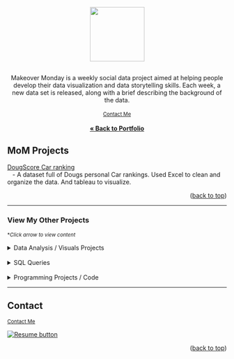 <a name="readme-top"></a>

<div align="center">

<img src="https://user-images.githubusercontent.com/121735588/231048054-63c35ddd-75de-4ba7-b977-ddeb2992b215.png" height="125">


  <h2 align="center"></h2>
  <p align="center">
    Makeover Monday is a weekly social data project aimed at helping people develop their data visualization and data storytelling skills. 
    Each week, a new data set is released, along with a brief describing the background of the data.
    <br />
<br>
  <sub><a href="https://camdoesdata.com/#contact">Contact Me</a></sub>
<br>
    <br>
     <a href="https://github.com/CameronCSS/PersonalProjects/blob/main/README.md"><strong>« Back to Portfolio</strong></a>
  </p>
</div>

 
## MoM Projects

<a href="https://github.com/CameronCSS/Data-Analysis/tree/main/Makeover%20Mondays/Dougscore%20Car%20ratings" target="new">DougScore Car ranking</a>
<br>
&nbsp; &nbsp;- A dataset full of Dougs personal Car rankings.
Used Excel to clean and organize the data. And tableau to visualize.


<p align="right">(<a href="#readme-top">back to top</a>)</p>

----
### View My Other Projects
<sub>**Click arrow to view content*</sub>

<details>
<summary>Data Analysis / Visuals Projects</summary>
<a href="https://cameroncss.github.io/Data-Analysis/Netflix/index.html" target="new">Netflix Movies and TV Shows</a>
<br>
&nbsp; &nbsp;- Built out multiple sheets to display on a single visual, and created an interactive dashboard.
<br>	
<br>
<a href="https://github.com/CameronCSS/Data-Analysis/tree/main/SLC%20civilian%20complaints" target="new">SLC civilian complaints</a>
  <br>
&nbsp; &nbsp;- Utilized API calls to gather data from public sources. Built a local DB to use in Power BI to uncover valuable insights.
  <br>
  <br>
<a href="https://github.com/CameronCSS/Data-Analysis/blob/main/Power-BI-Dashboards/Data%20Professional%20Survey/README.md" target="new">Data Professional Survey</a>
<br>
&nbsp; &nbsp;- Explored complex queries to clean data, compute customer figures, and organize data in unusual ways.
<br>
<br>
<a href="https://github.com/CameronCSS/Data-Analysis/blob/main/Power-BI-Dashboards/AdventureWorks/README.md" target="new">Adventure Works Dashboard</a>
<br>
&nbsp; &nbsp;- Created a dashboard for a fictional manager using the Adventure Works sample database, which involved restoring the database, identifying data needs, cleaning and transforming the data, and importing it into Power BI.
</details>
<br>

<details>
  <summary>SQL Queries</summary>
<a href="https://github.com/CameronCSS/SQL-Queries/tree/main/8%20Weeks%20of%20SQL" target="new">8 Weeks of SQL</a>
<br>
&nbsp; &nbsp;- Explored complex queries to clean data, compute customer figures, and organize data in unusual ways.
<br>
<br>
<a href="https://github.com/CameronCSS/SQL-Queries/tree/main/Khan%20Academy%20Advanced%20SQL" target="new">Khan Academy Advanced SQL</a>
<br>
&nbsp; &nbsp;- Expand SQL knowledge about combining tables with JOINs and using multiple queries at once.
<br>
<br>
<a href="https://github.com/CameronCSS/SQL-Queries/tree/main/SQLbolt%20-%20SQL%20lessons" target="new">SQLbolt - SQL lessons</a>
<br>
&nbsp; &nbsp;- Refreshed foundational understanding of SQL and discovered context variations among SQL-powered platforms.
<br>

</details>
    
<br>
<details>
<summary>Programming Projects / Code</summary>

## Python Projects
<a href="https://github.com/CameronCSS/Programming-Languages/tree/main/Python%20Wage%20Calculator" target="new">Python Wage Calculator</a>

&nbsp; &nbsp;- Learned the power of Pandas and PyQt5 libraries. Also learned the importance of notating code for Bug fixing in the future.

## R* Projects
<a href="https://github.com/CameronCSS/Programming-Languages/tree/main/Comparing%20Phone%20Prices%20in%20R" target="new">Comparing Phone Prices in R</a>

&nbsp; &nbsp;- Explored and cleaned a cell phone price dataset found on [Kaggle](https://www.kaggle.com/datasets/rkiattisak/mobile-phone-price).

<a href="https://github.com/CameronCSS/Programming-Languages/tree/main/R-Basics" target="new">R* Basics</a>

&nbsp; &nbsp;- Made a full breakdown detailing the basic functions and uses of the R* programming language.

## Javascript Projects
<a href="https://github.com/CameronCSS/Programming-Languages/tree/main/Javascript" target="new">Javascript Code</a>

&nbsp; &nbsp;- A repo full of my Javascript code. Lots of custom stuff made to work on Carrd websites.
</details>

----

<a name="Contact"></a> 

## Contact

<sub><a href="https://camdoesdata.com/#contact">Contact Me</a></sub>


  <p style="margin-left: auto;">
    <a href="https://drive.google.com/file/d/1YaM4hDtt2-79ShBVTN06Y3BU79LvFw6J/view?usp=sharing" target="_blank" rel="noopener noreferrer">
      <img src="https://user-images.githubusercontent.com/121735588/215364205-abdfc0ac-53db-4733-8d43-b57c1bafb802.png" alt="Resume button">
    </a>
  </p>
</div>

<p align="right">(<a href="#readme-top">back to top</a>)</p>
